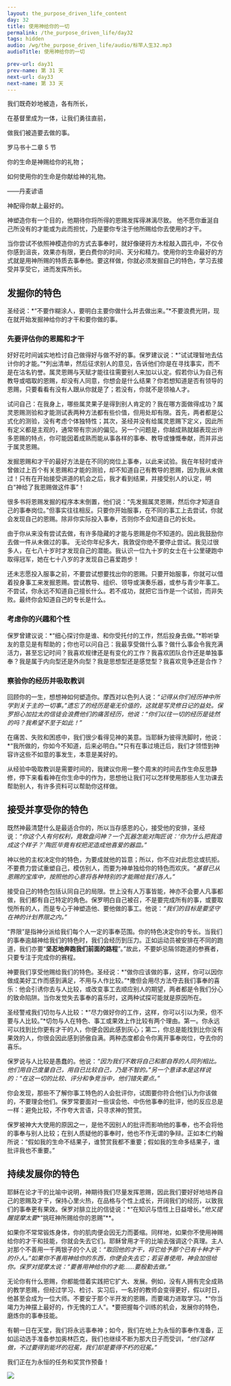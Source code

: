 ```yaml
---
layout: the_purpose_driven_life_content
day: 32
title: 使用神给你的一切
permalink: /the_purpose_driven_life/day32
tags: hidden
audio: /wg/the_purpose_driven_life/audio/标竿人生32.mp3
audioTitle: 使用神给你的一切

prev-url: day31
prev-name: 第 31 天
next-url: day33
next-name: 第 33 天
---
```


<div class="center script poem">
<p>我们既奇妙地被造，各有所长，</p>
<p>在基督里成为一体，让我们勇往直前，</p>
<p>做我们被造要去做的事。</p>
<p class="sp-verse">罗马书十二章 5 节</p>
</div>
<div class="center poem">
<p>你的生命是神赐给你的礼物；</p>
<p>如何使用你的生命是你献给神的礼物。</p>
<p class="sp-verse">——丹麦谚语</p>
</div>
<p class="first">神配得你献上最好的。</p>

神塑造你有一个目的，他期待你将所得的恩赐发挥得淋漓尽致。
他不愿你垂涎自己所没有的才能或为此而担忧，乃是要你专注于他所赐给你去使用的才干。

当你尝试不依照神模造你的方式去事奉时，就好像硬将方木栓敲入圆孔中，不仅令你感到沮丧，效果亦有限，更白费你的时间、天分和精力。使用你的生命最好的方式就是用神所赐的特质去事奉他。要这样做，你就必须发掘自己的特色，学习去接受并享受它，进而发挥所长。

## 发掘你的特色

圣经说：*“不要作糊涂人，要明白主要你做什么并去做出来。”*不要浪费光阴，现在就开始发掘神给你的才干和要你做的事。

### 先要评估你的恩赐和才干

好好花时间诚实地检讨自己做得好与做不好的事。保罗建议说：*“试试理智地去估计你的才能。”*列出清单，然后征求别人的意见，告诉他们你是在寻找事实，而不是在沽名钓誉。属灵恩赐与天赋才能往往需要别人来加以认定。假若你认为自己有教导或唱取的恩赐，却没有人同意，你想会是什么结果？你若想知道是否有领导的恩赐，只要看看有没有人跟从你就是了；若没有，你就不是领袖人才。

试问自己：在我身上，哪些属灵果子是得到别人肯定的？我在哪方面做得成功？属灵恩赐测验和才能测试表两种方法都有些价值，但用处却有限。首先，两者都是公式化的测验，没有考虑个体独特性；其次，圣经并没有给属灵恩赐下定义，因此所有定义都是主观的，通常带有宗派的偏见。另一个问题是，你越成熟就越表现出许多恩赐的特点，你可能因着成熟而能从事各样的事奉、教导或慷慨奉献，而并非出于属灵恩赐。

发掘恩赐和才干的最好方法是在不同的岗位上事奉，以此来试验。我在年轻时或许曾做过上百个有关恩赐和才能的测验，却不知道自己有教导的恩赐，因为我从未做过！只有在开始接受讲道的机会之后，我才看到结果，并接受别人的认定，明白“神给了我恩赐做这件事”！

很多书将恩赐发掘的程序本末倒置，他们说：“先发掘属灵恩赐，然后你才知道自己的事奉岗位。”但事实往往相反。只要你开始服事，在不同的事工上去尝试，你就会发现自己的恩赐。除非你实际投入事奉，否则你不会知道自己的长处。

由于你从来没有尝试去做，有许多隐藏的才能与恩赐是你不知道的。因此我鼓励你去做一件从未做过的事。 无论你年纪多大，我敦促你绝不要停止尝试。我见过很多人，在七八十岁时才发现自己的潜能。我认识一位九十岁的女士在十公里硬跑中取得冠军，她在七十八岁的才发现自己喜爱跑步！

还未志愿投入服事之前，不要尝试想要找出你的恩赐。只要开始服事，你就可以借着投身事工来发掘恩赐。尝试教导、组织、领导或演奏乐器，或参与青少年事工。不尝试，你永远不知道自己擅长什么。若不成功，就把它当作是一个试验，而非失败。最终你会知道自己的专长是什么。

### 考虑你的兴趣和个性

保罗曾建议说：*“细心探讨你是谁、和你受托付的工作，然后投身去做。”*聆听挚友的意见是有帮助的；你也可以问自己：我最享受做什么事？做什么事会令我充满活力，甚至忘记时间？我喜欢规律还是有变化的工作？我喜欢团队合作还是单独事奉？我是属于内向型还是外向型？我是思想型还是感觉型？我喜欢竞争还是合作？

### 察验你的经历并吸取教训

回顾你的一生，想想神如何塑造你。摩西对以色列人说：*“记得从你们经历神中所学到关于主的一切事。”*遗忘了的经历是毫无价值的，这就是写灵修日记的益处。保罗担心加拉太的信徒会浪费他们的痛苦经历，他说：*“你们以往一切的经历是徒然的吗？我希望不至于如此！”*

在痛苦、失败和困惑中，我们很少看得见神的美意。当耶稣为彼得洗脚时，他说：*“我所做的，你如今不知道，后来必明白。”*只有在事过境迁后，我们才领悟到神容许这些不如意的事发生，本意是美好的。

从经验中吸取教训是需要时间的，我建议你用一整个周末的时间去作生命反思静修，停下来看看神在你生命中的作为，思想他让我们可以怎样使用那些人生功课去帮助别人，有许多资料可以帮助你这样做。

## 接受并享受你的特色

既然神最清楚什么是最适合你的，所以当存感恩的心，接受他的安排，圣经说：*“你这个人有何权利，竟敢盘问神？一个瓦器怎能对陶匠说：‘你为什么把我造成这个样子？’陶匠毕竟有权把泥造成他喜爱的器皿。”*

神以他的主权决定你的特色，为要成就他的旨意；所以，你不应对此怨忿或抗拒。不要费力尝试重塑自己，模仿别人，而要为神单独给你的特色而欢庆。*“基督已从恩赐的宝库中，按照他的心意将各种特别的才能赐给我们各人。”*

接受自己的特色包括认同自己的局限。世上没有人万事皆能，神亦不会要人凡事都做，我们都有自己特定的角色。保罗明白自己被召，不是要完成所有的事，或要取悦所有的人，而是专心于神塑造他、要他做的事工。他说：*“我们的目标是要坚守在神的计划界限之内。”*

“界限”是指神分派给我们每个人一定的事奉范围。你的特色决定你的专长。当我们的事奉逾越神给我们的特色时，我们会经历到压力。正如运动员被安排在不同的跑道，我们亦要“**坚忍地奔跑我们前面的路程**”。”故此，不要妒忌隔邻跑道的参赛者，只要专注于完成你的赛程。

神要我们享受他赐给我们的特色。圣经说：*“做你应该做的事，这样，你可以因你做成美好工作而感到满足，不用与人作比较。”*撒但会用尽方法夺去我们事奉的喜乐：他会引诱你去与人比较，或改变事工去顺应别人的期望，两者都是令我们分心的致命陷阱。当你发觉失去事奉的喜乐时，这两种试探可能就是原因所在。

圣经警戒我们切勿与人比较：*“尽力做好你的工作，这样，你可以引以为荣，但不要与人比较。”*切勿与人在特色、事工或果效上作比较有两个理由。第一。你永远可以找到比你更有才干的人，你便会因此感到灰心；第二，你总是能找到比你没有果效的人，你很会因此感到骄傲自满。两种态度都会令你离开事奉岗位，夺去你的喜乐。

保罗说与人比较是愚蠢的。他说：*“因为我们不敢将自己和那自荐的人同列相比。他们用自己度量自己，用自已比较自己，乃是不智的。”*另一个意译本是这样说的：*“在这一切的比较、评分和争竞当中，他们错失要点。”*

你会发现，那些不了解你事工特色的人会批评你，试图要你符合他们认为你该做的，不要理会他们。保罗常要面对一些误会他、中伤他事奉的批评，他的反应总是一样：避免比较，不作夸大言语，只寻求神的赞赏。

保罗被神大大使用的原因之一，是他不因别人的批评而影响他的事奉，也不会将他的事奉与别人比较；在别人质疑他的事奉时，他也不作无谓的争辩。正如本仁约翰所说：“假如我的生命不结果子，谁赞赏我都不重要；假如我的生命多结果子，谁批评我也不重要。”

## 持续发展你的特色

耶稣在论才干的比喻中说明，神期待我们尽量发挥恩赐，因此我们要好好地培养自己的恩赐及才干，保持心里火热，在品格与个性上成长，开阔我们的经历，以致我们的事奉更有果效。保罗对腓立比的信徒说：*“在知识与悟性上日益增长。”*他又提醒提摩太要**“挑旺神所赐给你的恩赐”**。

如果你不常常锻炼身体，你的肌肉便会因无力而萎缩。同样地，如果你不使用神赐给你的才干和技能，你就会失去它们。耶稣曾用才干的比喻去强调这个真理。主人对那个不善用一千两银子的个人说：*“取回他的才干，将它给予那个已有十种才干的仆人。”*如果你不善用神给你的东西，你便会失去它；若妥善使用，神会加倍给你。保罗对提摩太说：*“要善用神给你的才能……要殷勤去做。”*

无论你有什么恩赐，你都能借着实践把它扩大、发展。例如，没有人拥有完全成熟的教学恩赐，但经过学习、检讨、实习后，一名好的教师会变得更好，假以时日，他甚至会成为一位大师。不要安于那个半开发的恩赐，而要竭力进取学习。*“你当竭力为神摆上最好的，作无愧的工人”。*要把握每个训练的机会，发展你的特色，磨炼你的事奉技能。

有朝一日在天堂，我们将永远事奉神；如今，我们在地上为永恒的事奉作准备，正如运动选手准备参加奥林匹克，我们也继续不断为那大日子而受训，*“他们这样做，不过要得到能坏的冠冕，我们却是要得不朽的冠冕。”*

我们正在为永恒的任务和奖赏作预备！

<div class="article-img-wrapper">
  <img src="https://typora-1259024198.cos.ap-beijing.myqcloud.com/wg/the_purpose_driven_life/image/day32_card.jpg">
</div>
